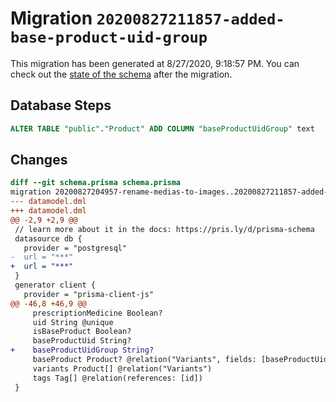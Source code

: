# Migration `20200827211857-added-base-product-uid-group`

This migration has been generated at 8/27/2020, 9:18:57 PM.
You can check out the [state of the schema](./schema.prisma) after the migration.

## Database Steps

```sql
ALTER TABLE "public"."Product" ADD COLUMN "baseProductUidGroup" text   
```

## Changes

```diff
diff --git schema.prisma schema.prisma
migration 20200827204957-rename-medias-to-images..20200827211857-added-base-product-uid-group
--- datamodel.dml
+++ datamodel.dml
@@ -2,9 +2,9 @@
 // learn more about it in the docs: https://pris.ly/d/prisma-schema
 datasource db {
   provider = "postgresql"
-  url = "***"
+  url = "***"
 }
 generator client {
   provider = "prisma-client-js"
@@ -46,8 +46,9 @@
     prescriptionMedicine Boolean?
     uid String @unique
     isBaseProduct Boolean?
     baseProductUid String?
+    baseProductUidGroup String?
     baseProduct Product? @relation("Variants", fields: [baseProductUid], references: [uid])
     variants Product[] @relation("Variants")
     tags Tag[] @relation(references: [id])
 }
```



